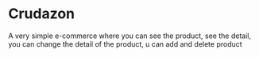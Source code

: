 # Crudazon
A very simple e-commerce where you can see the product, see the detail, you can change the detail of the product, u can add and delete product
